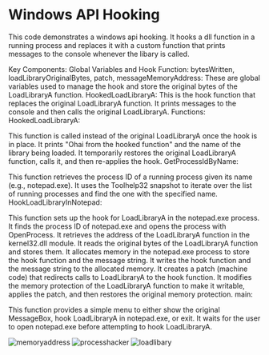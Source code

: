 # Windows API Hooking
 This code demonstrates a windows api hooking. It hooks a dll function in a running process and replaces it with a custom function that prints messages to the console whenever the libary is called. 

Key Components:
Global Variables and Hook Function:
bytesWritten, loadLibraryOriginalBytes, patch, messageMemoryAddress: These are global variables used to manage the hook and store the original bytes of the LoadLibraryA function.
HookedLoadLibraryA: This is the hook function that replaces the original LoadLibraryA function. It prints messages to the console and then calls the original LoadLibraryA.
Functions:
HookedLoadLibraryA:

This function is called instead of the original LoadLibraryA once the hook is in place.
It prints "Ohai from the hooked function" and the name of the library being loaded.
It temporarily restores the original LoadLibraryA function, calls it, and then re-applies the hook.
GetProcessIdByName:

This function retrieves the process ID of a running process given its name (e.g., notepad.exe).
It uses the Toolhelp32 snapshot to iterate over the list of running processes and find the one with the specified name.
HookLoadLibraryInNotepad:

This function sets up the hook for LoadLibraryA in the notepad.exe process.
It finds the process ID of notepad.exe and opens the process with OpenProcess.
It retrieves the address of the LoadLibraryA function in the kernel32.dll module.
It reads the original bytes of the LoadLibraryA function and stores them.
It allocates memory in the notepad.exe process to store the hook function and the message string.
It writes the hook function and the message string to the allocated memory.
It creates a patch (machine code) that redirects calls to LoadLibraryA to the hook function.
It modifies the memory protection of the LoadLibraryA function to make it writable, applies the patch, and then restores the original memory protection.
main:

This function provides a simple menu to either show the original MessageBox, hook LoadLibraryA in notepad.exe, or exit.
It waits for the user to open notepad.exe before attempting to hook LoadLibraryA.

![memoryaddress](https://github.com/hadiqHus/window-api-hooking/assets/64806441/e849ca23-f3dd-44e7-a15d-244486519b40)
![processhacker](https://github.com/hadiqHus/window-api-hooking/assets/64806441/c8dc474f-5f98-4772-a309-3829d6026846)
![loadlibary](https://github.com/hadiqHus/window-api-hooking/assets/64806441/29666196-6279-4b0e-a5e8-8d5cfb519877)

